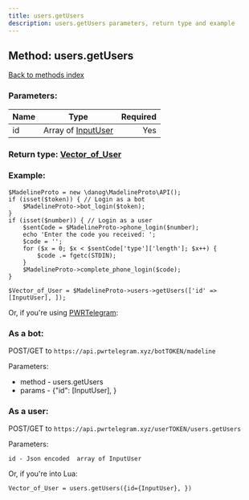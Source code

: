 ```yaml
---
title: users.getUsers
description: users.getUsers parameters, return type and example
---
```

## Method: users.getUsers  
[Back to methods index](index.md)


### Parameters:

| Name     |    Type       | Required |
|----------|:-------------:|---------:|
|id|Array of [InputUser](../types/InputUser.md) | Yes|


### Return type: [Vector\_of\_User](../types/User.md)

### Example:


```
$MadelineProto = new \danog\MadelineProto\API();
if (isset($token)) { // Login as a bot
    $MadelineProto->bot_login($token);
}
if (isset($number)) { // Login as a user
    $sentCode = $MadelineProto->phone_login($number);
    echo 'Enter the code you received: ';
    $code = '';
    for ($x = 0; $x < $sentCode['type']['length']; $x++) {
        $code .= fgetc(STDIN);
    }
    $MadelineProto->complete_phone_login($code);
}

$Vector_of_User = $MadelineProto->users->getUsers(['id' => [InputUser], ]);
```

Or, if you're using [PWRTelegram](https://pwrtelegram.xyz):

### As a bot:

POST/GET to `https://api.pwrtelegram.xyz/botTOKEN/madeline`

Parameters:

* method - users.getUsers
* params - {"id": [InputUser], }



### As a user:

POST/GET to `https://api.pwrtelegram.xyz/userTOKEN/users.getUsers`

Parameters:

```
id - Json encoded  array of InputUser

```

Or, if you're into Lua:

```
Vector_of_User = users.getUsers({id={InputUser}, })
```

